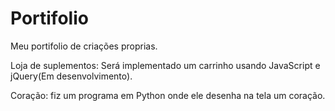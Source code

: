 # Portifolio
 Meu portifolio de criações proprias.

 Loja de suplementos: Será implementado um carrinho usando JavaScript e jQuery(Em desenvolvimento).
 
 Coração: fiz um programa em Python onde ele desenha na tela um coração.
